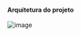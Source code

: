#### Arquitetura do projeto
![image](https://github.com/Marvinx9/nodejsApi/assets/132841689/6285625e-cf71-4c0c-a0ff-91b94e8086e9)
